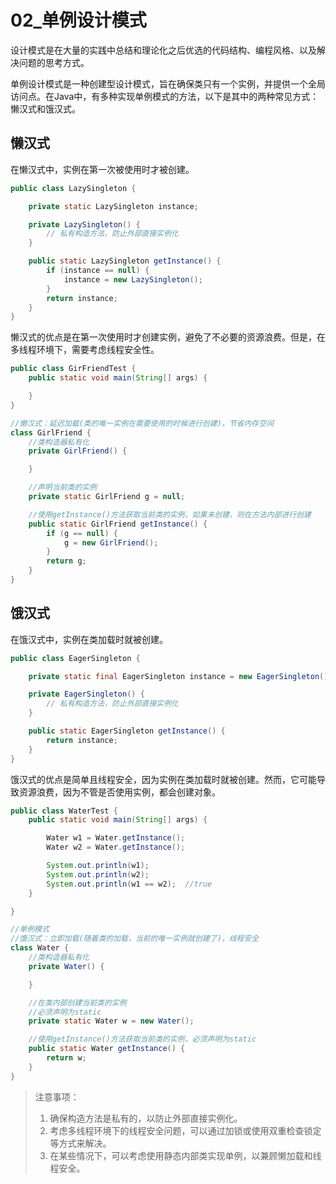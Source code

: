 # 02_单例设计模式

设计模式是在大量的实践中总结和理论化之后优选的代码结构、编程风格、以及解决问题的思考方式。

单例设计模式是一种创建型设计模式，旨在确保类只有一个实例，并提供一个全局访问点。在Java中，有多种实现单例模式的方法，以下是其中的两种常见方式：懒汉式和饿汉式。

## 懒汉式

在懒汉式中，实例在第一次被使用时才被创建。

```java
public class LazySingleton {

    private static LazySingleton instance;

    private LazySingleton() {
        // 私有构造方法，防止外部直接实例化
    }

    public static LazySingleton getInstance() {
        if (instance == null) {
            instance = new LazySingleton();
        }
        return instance;
    }
}
```

懒汉式的优点是在第一次使用时才创建实例，避免了不必要的资源浪费。但是，在多线程环境下，需要考虑线程安全性。

```java
public class GirFriendTest {
    public static void main(String[] args) {

    }
}

//懒汉式：延迟加载(类的唯一实例在需要使用的时候进行创建)，节省内存空间
class GirlFriend {
    //类构造器私有化
    private GirlFriend() {

    }

    //声明当前类的实例
    private static GirlFriend g = null;

    //使用getInstance()方法获取当前类的实例，如果未创建，则在方法内部进行创建
    public static GirlFriend getInstance() {
        if (g == null) {
            g = new GirlFriend();
        }
        return g;
    }
}
```

## 饿汉式

在饿汉式中，实例在类加载时就被创建。

```java
public class EagerSingleton {

    private static final EagerSingleton instance = new EagerSingleton();

    private EagerSingleton() {
        // 私有构造方法，防止外部直接实例化
    }

    public static EagerSingleton getInstance() {
        return instance;
    }
}
```

饿汉式的优点是简单且线程安全，因为实例在类加载时就被创建。然而，它可能导致资源浪费，因为不管是否使用实例，都会创建对象。

```java
public class WaterTest {
    public static void main(String[] args) {

        Water w1 = Water.getInstance();
        Water w2 = Water.getInstance();

        System.out.println(w1);
        System.out.println(w2);
        System.out.println(w1 == w2);  //true
    }

}

//单例模式
//饿汉式：立即加载(随着类的加载，当前的唯一实例就创建了)，线程安全
class Water {
    //类构造器私有化
    private Water() {

    }

    //在类内部创建当前类的实例
    //必须声明为static
    private static Water w = new Water();

    //使用getInstance()方法获取当前类的实例，必须声明为static
    public static Water getInstance() {
        return w;
    }
}
```

> 注意事项：
>
> 1. 确保构造方法是私有的，以防止外部直接实例化。
> 2. 考虑多线程环境下的线程安全问题，可以通过加锁或使用双重检查锁定等方式来解决。
> 3. 在某些情况下，可以考虑使用静态内部类实现单例，以兼顾懒加载和线程安全。

